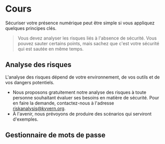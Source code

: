 # Cours
Sécuriser votre présence numérique peut être simple si vous appliquez quelques principes clés.
> Vous devez analyser les risques liés à l'absence de sécurité. Vous pouvez sauter certains points, mais sachez que c'est votre sécurité qui est sautée en même temps.
## Analyse des risques
L'analyse des risques dépend de votre environnement, de vos outils et de vos dangers potentiels.
- Nous proposons gratuitement notre analyse des risques à toute personne souhaitant évaluer ses besoins en matière de sécurité. Pour en faire la demande, contactez-nous à l'adresse riskanalysis@kyvern.org.
- À l'avenir, nous prévoyons de produire des scénarios qui serviront d'exemples.
## Gestionnaire de mots de passe